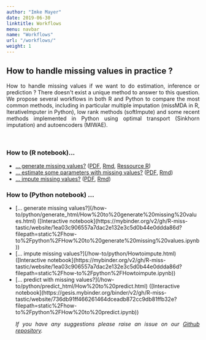 ```yaml
---
author: "Imke Mayer"
date: 2019-06-30
linktitle: Workflows
menu: navbar
name: "Workflows"
url: "/workflows/"
weight: 1
---
```


<h2>How to handle missing values in practice ? </h2>

<p align="justify">How to handle missing values if we want to do estimation, inference or prediction ?</i> There doesn't exist a unique method to answer to this question. We propose several workflows in both R and Python to compare the most common methods, including in particular multiple imputation (missMDA in R, IterativeImputer in Python), low rank methods (softImpute) and some recent methods implemented in Python using optimal transport (Sinkhorn imputation) and autoencoders (MIWAE). </p>



<br>
<h3>How to (R notebook)...</h3>
<ul class="list-group" id="workflows-list">
<li class="list-group-item"> <a href="/how-to/generate/missSimul.html" target="_blank">... generate missing values?</a> (<a href="/how-to/generate/missSimul.pdf" target="_blank">PDF</a>, <a href="/how-to/generate/missSimul.Rmd" target="_blank">Rmd</a>, <a href="/how-to/generate/amputation.R" target="_blank">Ressource R</a>)</li>
<li class="list-group-item"> <a href="/how-to/estimate/missEstim.html" target="_blank">... estimate some parameters with missing values?</a> (<a href="/how-to/estimate/missEstim.pdf" target="_blank">PDF</a>, <a href="/how-to/estimate/missEstim.Rmd" target="_blank">Rmd</a>)</li>
<li class="list-group-item"> <a href="/how-to/impute/missImp.html" target="_blank">... impute missing values?</a> (<a href="/how-to/impute/missImp.pdf" target="_blank">PDF</a>, <a href="/how-to/impute/missImp.Rmd" target="_blank">Rmd</a>)</li>
</ul>



<h3> How to (Python notebook) ...  </h3>
<p align="justify">
<ul class="list-group" id="workflows-list_py">
<li class="list-group-item"> [... generate missing values?](/how-to/python/generate_html/How%20to%20generate%20missing%20values.html) ([Interactive notebook](https://mybinder.org/v2/gh/R-miss-tastic/website/1ea03c906557a7dac2e132e3c5d0b44e0ddda86d?filepath=static%2Fhow-to%2Fpython%2FHow%20to%20generate%20missing%20values.ipynb))</li>
<li class="list-group-item">  [... impute missing values?](/how-to/python/Howtoimpute.html) ([Interactive notebook](https://mybinder.org/v2/gh/R-miss-tastic/website/1ea03c906557a7dac2e132e3c5d0b44e0ddda86d?filepath=static%2Fhow-to%2Fpython%2FHowtoimpute.ipynb))</li>
<li class="list-group-item">  [... predict with missing values?](/how-to/python/predict_html/How%20to%20predict.html) ([Interactive notebook](https://gesis.mybinder.org/binder/v2/gh/R-miss-tastic/website/736db91ff466261464dceadb872cc9db81ffb32e?filepath=static%2Fhow-to%2Fpython%2FHow%20to%20predict.ipynb))</li>

</p>

<p align="justify"><i>If you have any suggestions please raise an issue on our <a href="https://github.com/R-miss-tastic/website" target="_blank">Github repository</a>.</i></p>



<style>
.collapse-row.collapsed + tr {
     display: none;
}


tr.border_bottom {
  border-bottom:2pt solid black;
}


table {
  font-size: small;
}

</style>

